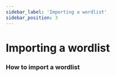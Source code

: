 ```yaml
---
sidebar_label: 'Importing a wordlist'
sidebar_position: 3
---
```


# Importing a wordlist

### How to import a wordlist
